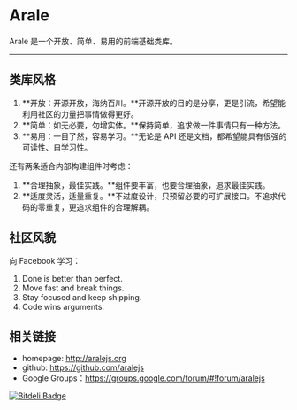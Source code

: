 # Arale

Arale 是一个开放、简单、易用的前端基础类库。

---


## 类库风格


1. **开放：开源开放，海纳百川。**开源开放的目的是分享，更是引流，希望能利用社区的力量把事情做得更好。
1. **简单：如无必要，勿增实体。**保持简单，追求做一件事情只有一种方法。
1. **易用：一目了然，容易学习。**无论是 API 还是文档，都希望能具有很强的可读性、自学习性。

还有两条适合内部构建组件时考虑：

1. **合理抽象，最佳实践。**组件要丰富，也要合理抽象，追求最佳实践。
1. **适度灵活，适量重复。**不过度设计，只预留必要的可扩展接口。不追求代码的零重复，更追求组件的合理解耦。


## 社区风貌

向 Facebook 学习：

1. Done is better than perfect.
1. Move fast and break things.
1. Stay focused and keep shipping.
1. Code wins arguments.


## 相关链接

- homepage: <http://aralejs.org>
- github: <https://github.com/aralejs>
- Google Groups：<https://groups.google.com/forum/#!forum/aralejs>


[![Bitdeli Badge](https://d2weczhvl823v0.cloudfront.net/aralejs/aralejs.org/trend.png)](https://bitdeli.com/free "Bitdeli Badge")

